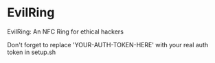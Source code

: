 # EvilRing
EvilRing: An NFC Ring for ethical hackers

Don't forget to replace 'YOUR-AUTH-TOKEN-HERE' with your real auth token in setup.sh
